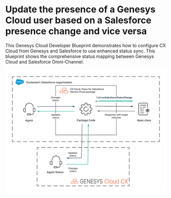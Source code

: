 # Update the presence of a Genesys Cloud user based on a Salesforce presence change and vice versa

This Genesys Cloud Developer Blueprint demonstrates how to configure CX Cloud from Genesys and Salesforce to use enhanced status sync. This blueprint shows the comprehensive status mapping between Genesys Cloud and Salesforce Omni-Channel.

![Workflow for enhanced status sync with the CX Cloud, Voice for Salesforce Service Cloud package](blueprint/images/status-sync-salesforce.png "Workflow for enhanced status sync with the CX Cloud, Voice for Salesforce Service Cloud package")